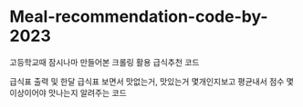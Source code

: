 # Meal-recommendation-code-by-2023

고등학교때 잠시나마 만들어본 크롤링 활용 급식추천 코드 

급식표 출력 및
한달 급식표 보면서 맛없는거, 맛있는거 몇개인지보고 평균내서 점수 몇 이상이어야 맛나는지 알려주는 코드
